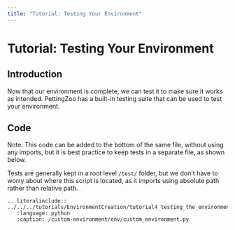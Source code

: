 ```yaml
---
title: "Tutorial: Testing Your Environment"
---
```


# Tutorial: Testing Your Environment

## Introduction

Now that our environment is complete, we can test it to make sure it works as intended. PettingZoo has a built-in testing suite that can be used to test your environment.

## Code

Note: This code can be added to the bottom of the same file, without using any imports, but it is best practice to keep tests in a separate file, as shown below. 

Tests are generally kept in a root level `/test/` folder, but we don't have to worry about where this script is located, as it imports using absolute path rather than relative path. 

```{eval-rst}
.. literalinclude:: ../../../tutorials/EnvironmentCreation/tutorial4_testing_the_environment.py
   :language: python
   :caption: /custom-environment/env/custom_environment.py
```